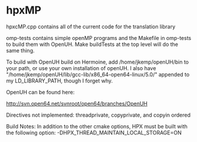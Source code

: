 hpxMP
=====

hpxcMP.cpp contains all of the current code for the translation library

omp-tests contains simple openMP programs and the Makefile in omp-tests to build them with OpenUH.
Make buildTests at the top level will do the same thing.

To build with OpenUH build on Hermoine, add /home/jkemp/openUH/bin to your path, or use your own installation of openUH.
I also have "/home/jkemp/openUH/lib/gcc-lib/x86_64-open64-linux/5.0/" appended to my LD_LIBRARY_PATH, though I forget why.

OpenUH can be found here:

http://svn.open64.net/svnroot/open64/branches/OpenUH

Directives not implemented:
threadprivate, copyprivate, and copyin 
ordered 

Build Notes:
In addition to the other cmake options, HPX must be built with the following option:
 -DHPX_THREAD_MAINTAIN_LOCAL_STORAGE=ON 
